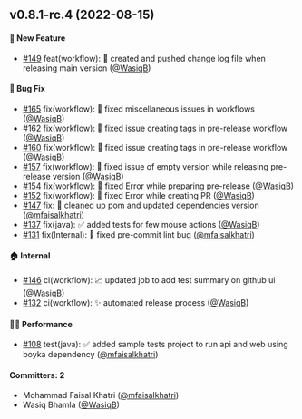 
## v0.8.1-rc.4 (2022-08-15)

#### :rocket: New Feature
* [#149](https://github.com/WasiqBhamla/boyka-framework/pull/149) feat(workflow): :construction_worker: created and pushed change log file when releasing main version ([@WasiqB](https://github.com/WasiqB))

#### :bug: Bug Fix
* [#165](https://github.com/WasiqBhamla/boyka-framework/pull/165) fix(workflow): :bug: fixed miscellaneous issues in workflows ([@WasiqB](https://github.com/WasiqB))
* [#162](https://github.com/WasiqBhamla/boyka-framework/pull/162) fix(workflow): 🐛 fixed issue creating tags in pre-release workflow ([@WasiqB](https://github.com/WasiqB))
* [#160](https://github.com/WasiqBhamla/boyka-framework/pull/160) fix(workflow): :bug: fixed issue creating tags in pre-release workflow ([@WasiqB](https://github.com/WasiqB))
* [#157](https://github.com/WasiqBhamla/boyka-framework/pull/157) fix(workflow): :bug: fixed issue of empty version while releasing pre-release version ([@WasiqB](https://github.com/WasiqB))
* [#154](https://github.com/WasiqBhamla/boyka-framework/pull/154) fix(workflow): :bug: fixed Error while preparing pre-release ([@WasiqB](https://github.com/WasiqB))
* [#152](https://github.com/WasiqBhamla/boyka-framework/pull/152) fix(workflow): :bug: fixed Error while creating PR ([@WasiqB](https://github.com/WasiqB))
* [#147](https://github.com/WasiqBhamla/boyka-framework/pull/147) fix: :bug: cleaned up pom and updated dependencies version ([@mfaisalkhatri](https://github.com/mfaisalkhatri))
* [#137](https://github.com/WasiqBhamla/boyka-framework/pull/137) fix(java): :white_check_mark: added tests for few mouse actions ([@WasiqB](https://github.com/WasiqB))
* [#131](https://github.com/WasiqBhamla/boyka-framework/pull/131) fix(Internal): :bug: fixed pre-commit lint bug ([@mfaisalkhatri](https://github.com/mfaisalkhatri))

#### :house: Internal
* [#146](https://github.com/WasiqBhamla/boyka-framework/pull/146) ci(workflow): 📈 updated job to add test summary on github ui ([@WasiqB](https://github.com/WasiqB))
* [#132](https://github.com/WasiqBhamla/boyka-framework/pull/132) ci(workflow): :sparkles: automated release process ([@WasiqB](https://github.com/WasiqB))

#### :running_woman: Performance
* [#108](https://github.com/WasiqBhamla/boyka-framework/pull/108) test(java): :white_check_mark: added sample tests project to run api and web using boyka dependency ([@mfaisalkhatri](https://github.com/mfaisalkhatri))

#### Committers: 2
- Mohammad Faisal Khatri ([@mfaisalkhatri](https://github.com/mfaisalkhatri))
- Wasiq Bhamla ([@WasiqB](https://github.com/WasiqB))
